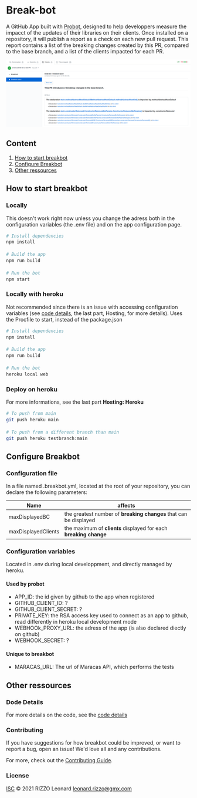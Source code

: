 # Break-bot

A GitHub App built with [Probot](https://github.com/probot/probot), designed to help developpers measure the impacct of the updates of their libraries on their clients.
Once installed on a repository, it will publish a report as a check on each new pull request. This report contains a list of the breaking changes created by this PR, compared to the base branch, and a list of the clients impacted for each PR.

![Example of a report](screenshots/former-report-screenshot-light.png)

## Content
1. [How to start breakbot](#how-to-start-breakbot)
2. [Configure Breakbot](#configure-breakbot)
3. [Other ressources](#other-ressources)

## How to start breakbot

### Locally
This doesn't work right now unless you change the adress both in the configuration variables (the .env file) and on the app configuration page.
```sh
# Install dependencies
npm install

# Build the app
npm run build

# Run the bot
npm start
```

### Locally with heroku
Not recommended since there is an issue with accessing configuration variables (see [code details](DOC_BREAKBOT.md), the last part, Hosting, for more details).
Uses the Procfile to start, instead of the package.json
```sh
# Install dependencies
npm install

# Build the app
npm run build

# Run the bot
heroku local web
```

### Deploy on heroku
For more informations, see the last part **Hosting: Heroku**
```sh
# To push from main
git push heroku main

# To push from a different branch than main
git push heroku testbranch:main
```

## Configure Breakbot

### Configuration file

In a file named .breakbot.yml, located at the root of your repository, you can declare the following parameters:

Name | affects
--- | ---
maxDisplayedBC     |the greatest number of **breaking changes** that can be displayed  
maxDisplayedClients|the maximum of **clients** displayed for each **breaking change**


### Configuration variables

Located in .env during local developpment, and directly managed by heroku.

#### Used by probot
- APP\_ID: the id given by github to the app when registered
- GITHUB\_CLIENT\_ID: ?
- GITHUB\_CLIENT\_SECRET: ?
- PRIVATE\_KEY: the RSA access key used to connect as an app to github, read differently in heroku local development mode
- WEBHOOk\_PROXY\_URL: the adress of the app (is also declared diectly on github)
- WEBHOOK\_SECRET: ?

#### Unique to breakbot
- MARACAS\_URL: The url of Maracas API, which performs the tests

## Other ressources

### Dode Details

For more details on the code, see the [code details](DOC_BREAKBOT.md)

### Contributing

If you have suggestions for how breakbot could be improved, or want to report a bug, open an issue! We'd love all and any contributions.

For more, check out the [Contributing Guide](CONTRIBUTING.md).

### License

[ISC](LICENSE) © 2021 RIZZO Leonard <leonard.rizzo@gmx.com>
